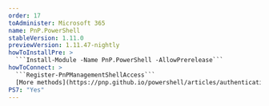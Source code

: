 ```yaml
---
order: 17
toAdminister: Microsoft 365
name: PnP.PowerShell
stableVersion: 1.11.0
previewVersion: 1.11.47-nightly
howToInstallPre: >
  ```Install-Module -Name PnP.PowerShell -AllowPrerelease```
howToConnect: >
  ```Register-PnPManagementShellAccess```
  [More methods](https://pnp.github.io/powershell/articles/authentication.html)
PS7: "Yes"
---
```

